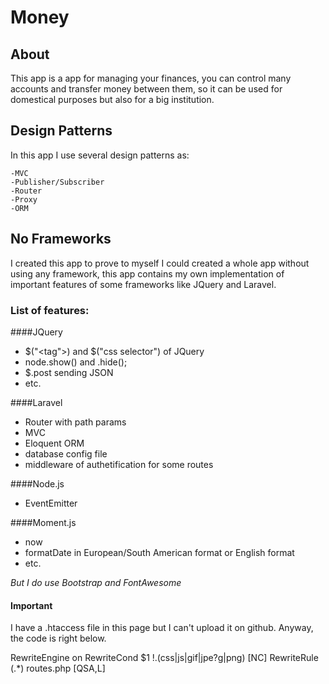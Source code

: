 # Money

## About
This app is a app for managing your finances, you can control many accounts and transfer money between them, so it can be used for domestical purposes but also for a big institution.

## Design Patterns
In this app I use several design patterns as:
```
-MVC
-Publisher/Subscriber
-Router
-Proxy
-ORM
```

## No Frameworks
I created this app to prove to myself I could created a whole app without using any framework, this app contains my own implementation of important features of some frameworks like JQuery and Laravel.

### List of features:

####JQuery
- $("<tag">) and $("css selector") of JQuery
- node.show() and .hide();
- $.post sending JSON
- etc.

####Laravel
- Router with path params
- MVC 
- Eloquent ORM
- database config file
- middleware of authetification for some routes

####Node.js
- EventEmitter 

####Moment.js
- now
- formatDate in European/South American format or English format
- etc.

*But I do use Bootstrap and FontAwesome*

#### Important
I have a .htaccess file in this page but I can't upload it on github. Anyway, the code is right below.

RewriteEngine on
RewriteCond $1 !\.(css|js|gif|jpe?g|png) [NC]
RewriteRule (.*) routes.php [QSA,L]
